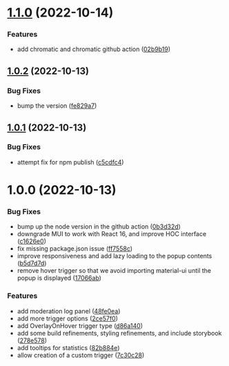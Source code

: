 # [1.1.0](https://github.com/promotedai/react-introspection/compare/v1.0.2...v1.1.0) (2022-10-14)


### Features

* add chromatic and chromatic github action ([02b9b19](https://github.com/promotedai/react-introspection/commit/02b9b19d4088bc03d1c99d88895599df4d21224e))

## [1.0.2](https://github.com/promotedai/react-introspection/compare/v1.0.1...v1.0.2) (2022-10-13)


### Bug Fixes

* bump the version ([fe829a7](https://github.com/promotedai/react-introspection/commit/fe829a7b02dcf328c9f83e3102f9d2506ee35924))

## [1.0.1](https://github.com/promotedai/react-introspection/compare/v1.0.0...v1.0.1) (2022-10-13)


### Bug Fixes

* attempt fix for npm publish ([c5cdfc4](https://github.com/promotedai/react-introspection/commit/c5cdfc4412a4c30e4d0bdf82a13bb8d5c830e799))

# 1.0.0 (2022-10-13)


### Bug Fixes

* bump up the node version in the github action ([0b3d32d](https://github.com/promotedai/react-introspection/commit/0b3d32d6a5ff93aae6de1f189a880172666edaac))
* downgrade MUI to work with React 16, and improve HOC interface ([c1626e0](https://github.com/promotedai/react-introspection/commit/c1626e01d85b7da5c5cf74a30cd3b0d3f9d41a5f))
* fix missing package.json issue ([ff7558c](https://github.com/promotedai/react-introspection/commit/ff7558c8ea5cc5ad91cd93aba36d2c7681fda978))
* improve responsiveness and add lazy loading to the popup contents ([b5d7d7d](https://github.com/promotedai/react-introspection/commit/b5d7d7dbc7f8982cab23450c9d5b4a79e81896b5))
* remove hover trigger so that we avoid importing material-ui until the popup is displayed ([17066ab](https://github.com/promotedai/react-introspection/commit/17066abf6cca284b60b59f983984e40788b98151))


### Features

* add moderation log panel ([48fe0ea](https://github.com/promotedai/react-introspection/commit/48fe0ea464a83d560dc125712e3f4c7bc3d03b36))
* add more trigger options ([2ce57f0](https://github.com/promotedai/react-introspection/commit/2ce57f0b9d85c81ad357797c2dab844226554112))
* add OverlayOnHover trigger type ([d86a140](https://github.com/promotedai/react-introspection/commit/d86a1406ca1294eccac62db829b3d30f57fa9197))
* add some build refinements, styling refinements, and include storybook ([278e578](https://github.com/promotedai/react-introspection/commit/278e5780ad50de769461fb93003a175720971eb8))
* add tooltips for statistics ([82b884e](https://github.com/promotedai/react-introspection/commit/82b884e6d5c86f8196c49f2e6c9d5ea55ea9e090))
* allow creation of a custom trigger ([7c30c28](https://github.com/promotedai/react-introspection/commit/7c30c2827139d61e8385e78db8d0224cf266bfd5))
